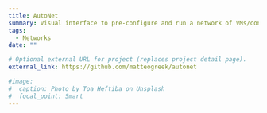 ```yaml
---
title: AutoNet
summary: Visual interface to pre-configure and run a network of VMs/containers and OpenVSwitches with the aim of automating the deployment of network setups
tags:
  - Networks
date: ""

# Optional external URL for project (replaces project detail page).
external_link: https://github.com/matteogreek/autonet

#image:
#  caption: Photo by Toa Heftiba on Unsplash
#  focal_point: Smart
---
```

